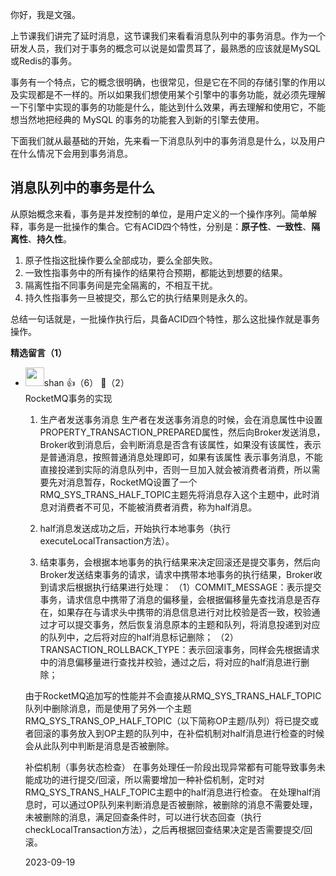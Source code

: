 你好，我是文强。

上节课我们讲完了延时消息，这节课我们来看看消息队列中的事务消息。作为一个研发人员，我们对于事务的概念可以说是如雷贯耳了，最熟悉的应该就是MySQL或Redis的事务。

事务有一个特点，它的概念很明确，也很常见，但是它在不同的存储引擎的作用以及实现都是不一样的。所以如果我们想使用某个引擎中的事务功能，就必须先理解一下引擎中实现的事务的功能是什么，能达到什么效果，再去理解和使用它，不能想当然地把经典的 MySQL 的事务的功能套入到新的引擎去使用。

下面我们就从最基础的开始，先来看一下消息队列中的事务消息是什么，以及用户在什么情况下会用到事务消息。

## 消息队列中的事务是什么

从原始概念来看，事务是并发控制的单位，是用户定义的一个操作序列。简单解释，事务是一批操作的集合。它有ACID四个特性，分别是：**原子性**、**一致性**、**隔离性**、**持久性**。

1. 原子性指这批操作要么全部成功，要么全部失败。
2. 一致性指事务中的所有操作的结果符合预期，都能达到想要的结果。
3. 隔离性指不同事务间是完全隔离的，不相互干扰。
4. 持久性指事务一旦被提交，那么它的执行结果则是永久的。

总结一句话就是，一批操作执行后，具备ACID四个特性，那么这批操作就是事务操作。
<div><strong>精选留言（1）</strong></div><ul>
<li><img src="https://static001.geekbang.org/account/avatar/00/14/28/43/5062a59b.jpg" width="30px"><span>shan</span> 👍（6） 💬（2）<div>RocketMQ事务的实现

1. 生产者发送事务消息
生产者在发送事务消息的时候，会在消息属性中设置PROPERTY_TRANSACTION_PREPARED属性，然后向Broker发送消息，Broker收到消息后，会判断消息是否含有该属性，如果没有该属性，表示是普通消息，按照普通消息处理即可，如果有该属性
表示事务消息，不能直接投递到实际的消息队列中，否则一旦加入就会被消费者消费，所以需要先对消息暂存，RocketMQ设置了一个RMQ_SYS_TRANS_HALF_TOPIC主题先将消息存入这个主题中，此时消息对消费者不可见，不能被消费者消费，称为half消息。

2. half消息发送成功之后，开始执行本地事务（执行executeLocalTransaction方法）。

3. 结束事务，会根据本地事务的执行结果来决定回滚还是提交事务，然后向Broker发送结束事务的请求，请求中携带本地事务的执行结果，Broker收到请求后根据执行结果进行处理：
（1）COMMIT_MESSAGE：表示提交事务，请求信息中携带了消息的偏移量，会根据偏移量先查找消息是否存在，如果存在与请求头中携带的消息信息进行对比校验是否一致，校验通过才可以提交事务，然后恢复消息原本的主题和队列，将消息投递到对应的队列中，之后将对应的half消息标记删除；
（2）TRANSACTION_ROLLBACK_TYPE：表示回滚事务，同样会先根据请求中的消息偏移量进行查找并校验，通过之后，将对应的half消息进行删除；

由于RocketMQ追加写的性能并不会直接从RMQ_SYS_TRANS_HALF_TOPIC队列中删除消息，而是使用了另外一个主题RMQ_SYS_TRANS_OP_HALF_TOPIC（以下简称OP主题&#47;队列）将已提交或者回滚的事务放入到OP主题的队列中，在补偿机制对half消息进行检查的时候会从此队列中判断是消息是否被删除。

补偿机制（事务状态检查）
在事务处理任一阶段出现异常都有可能导致事务未能成功的进行提交&#47;回滚，所以需要增加一种补偿机制，定时对RMQ_SYS_TRANS_HALF_TOPIC主题中的half消息进行检查。
在处理half消息时，可以通过OP队列来判断消息是否被删除，被删除的消息不需要处理，未被删除的消息，满足回查条件时，可以进行状态回查（执行checkLocalTransaction方法），之后再根据回查结果决定是否需要提交&#47;回滚。</div>2023-09-19</li><br/>
</ul>